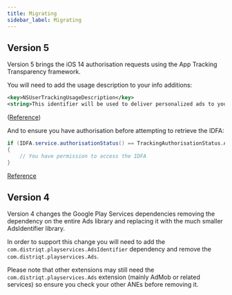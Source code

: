 ```yaml
---
title: Migrating
sidebar_label: Migrating
---
```


## Version 5

Version 5 brings the iOS 14 authorisation requests using the App Tracking Transparency framework.

You will need to add the usage description to your info additions:

```xml
<key>NSUserTrackingUsageDescription</key>
<string>This identifier will be used to deliver personalized ads to you.</string>
```

([Reference](add-the-extension))

And to ensure you have authorisation before attempting to retrieve the IDFA:

```actionscript
if (IDFA.service.authorisationStatus() == TrackingAuthorisationStatus.AUTHORISED)
{
    // You have permission to access the IDFA
}
```

[Reference](get-advertising-identifier#authorisation)



## Version 4

Version 4 changes the Google Play Services dependencies removing the dependency on the entire Ads library and replacing it with the much smaller AdsIdentifier library.

In order to support this change you will need to add the `com.distriqt.playservices.AdsIdentifier` dependency and remove the `com.distriqt.playservices.Ads`. 

Please note that other extensions may still need the `com.distriqt.playservices.Ads` extension (mainly AdMob or related services) so ensure you check your other ANEs before removing it.

